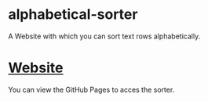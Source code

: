 # alphabetical-sorter
A Website with which you can sort text rows alphabetically.

# [Website](https://mobergmann.github.io/alphabetical-sorter/)
You can view the GitHub Pages to acces the sorter.
